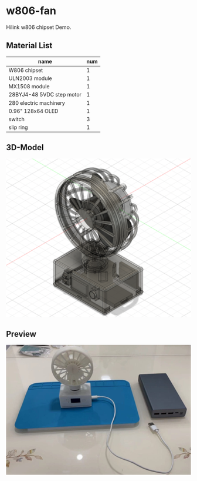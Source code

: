 # w806-fan

Hilink w806 chipset Demo.

## Material List
|name|num|
|----|----|
|W806 chipset|1|
|ULN2003 module|1|
|MX1508 module|1|
|28BYJ4-48 5VDC step motor|1|
|280 electric machinery|1|
|0.96" 128x64 OLED|1|
|switch|3|
|slip ring|1|

## 3D-Model
![fan-model](fan-model.png)

## Preview
![preview](preview.jpeg)
